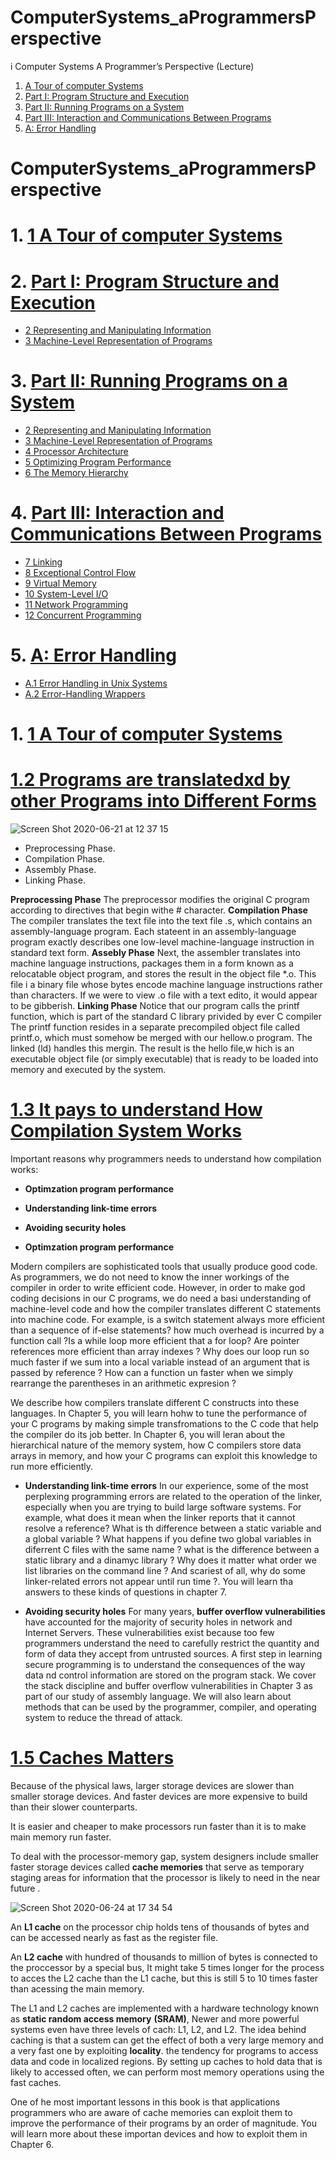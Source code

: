 # ComputerSystems_aProgrammersPerspective
i
Computer Systems A Programmer’s Perspective (Lecture)

1. [A Tour of computer Systems]()
2. [Part I: Program Structure and Execution]()
3. [Part II: Running Programs on a System]()
4. [Part III: Interaction and Communications Between Programs]()
5. [A: Error Handling]()


# ComputerSystems_aProgrammersPerspective

# 1. [1 A Tour of computer Systems]()
# 2. [Part I: Program Structure and Execution]()
* [2 Representing and Manipulating Information]()
* [3 Machine-Level Representation of Programs]()
     
# 3. [Part II: Running Programs on a System]()
* [2 Representing and Manipulating Information]()
* [3 Machine-Level Representation of Programs]()
* [4 Processor Architecture]()
* [5 Optimizing Program Performance]()
* [6 The Memory Hierarchy]()
# 4. [Part III: Interaction and Communications Between Programs]()
* [7 Linking]()
* [8 Exceptional Control Flow]()
* [9 Virtual Memory]()
* [10 System-Level I/O]()
* [11 Network Programming]()
* [12 Concurrent Programming]()
# 5. [A: Error Handling]()
* [A.1 Error Handling in Unix Systems]()
* [A.2 Error-Handling Wrappers]()

# 1. [1 A Tour of computer Systems]()
# [1.2 Programs are translatedxd by other Programs into Different Forms]()

![Screen Shot 2020-06-21 at 12 37 15](https://user-images.githubusercontent.com/24994818/85231358-f5a97080-b3bb-11ea-98a8-00e139f7212c.png)

* Preprocessing Phase.
* Compilation Phase.
* Assembly Phase.
* Linking Phase.

**Preprocessing Phase**
The preprocessor modifies the original C program according to directives that begin withe # character. 
**Compilation Phase**
The compiler translates the text file into the text file .s, which contains an assembly-language program. Each stateent in an assembly-language program exactly describes one low-level machine-language instruction in standard text form.
**Assebly Phase**
Next, the assembler translates into machine language instructions, packages them in a form known as a relocatable object program, and stores the result in the object file *.o. This file i a binary file whose bytes encode machine language instructions rather than characters. If we were to view .o file with a text edito, it would appear to be gibberish.
**Linking Phase**
Notice that our program calls the printf function, which is part of the standard C library privided by ever C compiler The printf function resides in a separate precompiled object file called printf.o, which must somehow be merged with our hellow.o program. The linked (ld) handles this mergin. The result is the hello file,w hich is an executable object file (or simply executable) that is ready to be loaded into memory and executed by the system.

# [1.3 It pays to understand How Compilation System Works]()

Important reasons why programmers needs to understand how compilation works:

- **Optimzation program performance**
- **Understanding link-time errors**
- **Avoiding security holes**


- **Optimzation program performance**

Modern compilers are sophisticated tools that usually produce good code. As programmers, we do not need to know the inner workings of the compiler in order to write efficient code. However, in order to make god coding decisions in our C programs, we do need a basi understanding of machine-level code and how the compiler translates different C statements into machine code. For example, is a switch statement always more efficient than a sequence of if-else statements? how much overhead is incurred by a function call ?Is a while loop more efficient that a for loop? Are pointer references more efficient than array indexes ? Why does our loop run so much faster if we sum into a local variable instead of an argument that is passed by reference ? How can a function un faster when we simply rearrange the parentheses in an arithmetic expresion ?

We describe how compilers translate different C constructs into these languages. In Chapter 5, you will learn hohw to tune the performance of your C programs by making simple transfromations to the C code that help the compiler do its job better. In Chapter 6, you will leran about the hierarchical nature of the memory system, how C compilers store data arrays in memory, and how your C programs can exploit this knowledge to run more efficiently.

- **Understanding link-time errors**
In our experience, some of the most perplexing programming errors are related to the operation of the linker, especially when you are trying to build large software systems. For example, what does it mean when the linker reports that it cannot resolve a reference? What is th difference between a static variable and a global variable ? What happens if you define two global variables in diferrent C files with the same name ? what is the difference between a static library and a dinamyc library ? Why does it matter what order we list libraries on the command line ? And scariest of all, why do some linker-related errors not appear until run time ?. You will learn tha answers to these kinds of questions in chapter 7.

- **Avoiding security holes**
For many years, **buffer overflow vulnerabilities** have accounted for the majority of security holes in network and Internet Servers. These vulnerabilities exist because too few programmers understand the need to carefully restrict the quantity and form of data they accept from untrusted sources. A first step in learning secure programming is to understand the consequences of the way data nd control information are stored on the program stack. We cover the stack discipline and buffer overflow vulnerabilities in Chapter 3 as part of our study of assembly language. We will also learn about methods that can be used by the programmer, compiler, and operating system to reduce the thread of attack.

# [1.5 Caches Matters]()

Because of the physical laws, larger storage devices are slower than smaller storage devices. And faster devices are more expensive to build than their slower counterparts.

It is easier and cheaper to make processors run faster than it is to make main memory run faster.

To deal with the processor-memory gap, system designers include smaller faster storage devices called **cache memories** that serve as temporary staging areas for information that the processor is likely to need in the near future .

![Screen Shot 2020-06-24 at 17 34 54](https://user-images.githubusercontent.com/24994818/85634486-19c9b380-b641-11ea-9937-8728815f80bf.png)

An **L1 cache** on the processor chip holds tens of thousands of bytes and can be accessed nearly as fast as the register file.

An **L2 cache** with hundred of thousands to million of bytes is connected to the proccessor by a special bus, It might take 5 times longer for the process to acces the L2 cache than the L1 cache, but this is still 5 to 10 times faster than acessing the main memory. 

The L1 and L2 caches are implemented with a hardware technology known as **static random access memory** **(SRAM)**, Newer and more powerful systems even have three levels of cach: L1, L2, and L2. The idea behind caching is that a sustem can get the effect of both a very large memory and a very fast one by exploiting **locality**. the tendency for programs to access data and code in localized regions. By setting up caches to hold data that is likely to accessed often, we can perform most memory operations using the fast caches.

One of he most important lessons in this book is that applications programmers who are aware of cache memories can exploit them to improve the performance of their programs by an order of magnitude. You will learn more about these importan devices and how to exploit them in Chapter 6.



